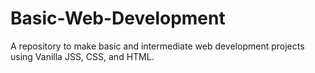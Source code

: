 # Basic-Web-Development

A repository to make basic and intermediate web development projects using Vanilla JSS, CSS, and HTML.
